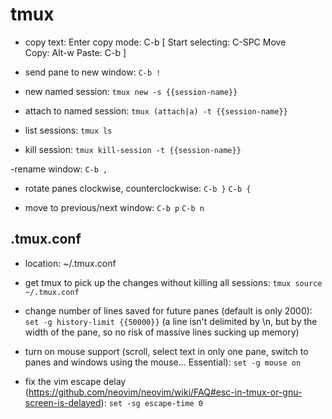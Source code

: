 # tmux

- copy text:
Enter copy mode: C-b [
Start selecting: C-SPC
Move
Copy: Alt-w
Paste: C-b ]

- send pane to new window:
`C-b !`

- new named session:
`tmux new -s {{session-name}}`

- attach to named session:
`tmux (attach|a) -t {{session-name}}`

- list sessions:
`tmux ls`

- kill session:
`tmux kill-session -t {{session-name}}`

 -rename window:
`C-b ,`

- rotate panes clockwise, counterclockwise:
`C-b }`
`C-b {`

- move to previous/next window:
`C-b p`
`C-b n`

## .tmux.conf
- location: ~/.tmux.conf

- get tmux to pick up the changes without killing all sessions:
`tmux source ~/.tmux.conf`

- change number of lines saved for future panes (default is only 2000):
`set -g history-limit {{50000}}`
(a line isn't delimited by \n, but by the width of the pane, so no risk of massive lines sucking up memory)

- turn on mouse support (scroll, select text in only one pane, switch to panes and windows using the mouse... Essential):
`set -g mouse on`

- fix the vim escape delay (https://github.com/neovim/neovim/wiki/FAQ#esc-in-tmux-or-gnu-screen-is-delayed):
`set -sg escape-time 0`
